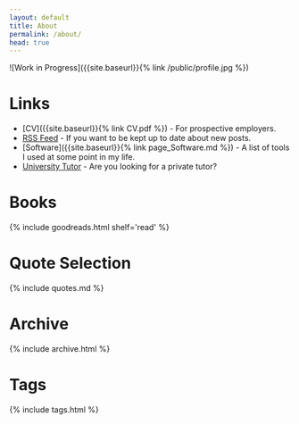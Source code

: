 ```yaml
---
layout: default
title: About
permalink: /about/
head: true
---
```


![Work in Progress]({{site.baseurl}}{% link /public/profile.jpg %})

# Links

- [CV]({{site.baseurl}}{% link CV.pdf %}) - For prospective employers.
- [RSS Feed](/atom.xml) - If you want to be kept up to date about new posts.
- [Software]({{site.baseurl}}{% link page_Software.md %}) - A list of tools I used at some point in my life.
- [University Tutor](http://universitytutor.com/tutors/944174) - Are you looking for a private tutor?

# Books

{% include goodreads.html shelf='read' %}

# Quote Selection

{% include quotes.md %}

# Archive

{% include archive.html %}

# Tags

{% include tags.html %}